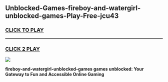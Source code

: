 
## Unblocked-Games-fireboy-and-watergirl-unblocked-games-Play-Free-jcu43
<h3>
<a href="https://premium76.site?title=fireboy-and-watergirl-unblocked-games&ref=15A">CLICK TO PLAY</a></h3>
<hr>

<h3>
<a href="https://premium76.site?title=fireboy-and-watergirl-unblocked-games&ref=15A">CLICK 2 PLAY</a>
  
</h3>

<a href="https://premium76.site?title=fireboy-and-watergirl-unblocked-games&ref=15A"><img src="https://clearcache.store/games.png"></a>


**fireboy-and-watergirl-unblocked-games games unblocked: Your Gateway to Fun and Accessible Online Gaming**
